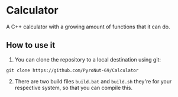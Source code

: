 # Calculator

A C++ calculator with a growing amount of functions that it can do.

## How to use it

1. You can clone the repository to a local destination using git:

`git clone https://github.com/PyroNut-69/Calculator`

2. There are two build files `build.bat` and `build.sh` they're for your respective system, so that you can compile this.
